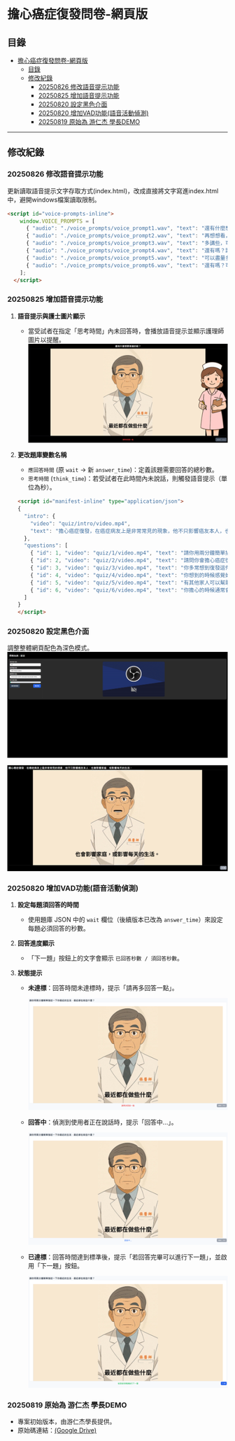 # 擔心癌症復發問卷-網頁版

## 目錄

- [擔心癌症復發問卷-網頁版](#擔心癌症復發問卷-網頁版)
  - [目錄](#目錄)
  - [修改紀錄](#修改紀錄)
    - [20250826 修改語音提示功能](#20250826-修改語音提示功能)
    - [20250825 增加語音提示功能](#20250825-增加語音提示功能)
    - [20250820 設定黑色介面](#20250820-設定黑色介面)
    - [20250820 增加VAD功能(語音活動偵測)](#20250820-增加vad功能語音活動偵測)
    - [20250819 原始為 游仁杰 學長DEMO](#20250819-原始為-游仁杰-學長demo)

-----

## 修改紀錄

### 20250826 修改語音提示功能

更新讀取語音提示文字存取方式(index.html)，改成直接將文字寫進index.html中，避開windows檔案讀取限制。

```html
<script id="voice-prompts-inline">
    window.VOICE_PROMPTS = [
      { "audio": "./voice_prompts/voice_prompt1.wav", "text": "還有什麼想要表達的呢？" },
      { "audio": "./voice_prompts/voice_prompt2.wav", "text": "再想想看，可以多說一點。" },
      { "audio": "./voice_prompts/voice_prompt3.wav", "text": "多講些，可以讓張醫師更了解你喔！" },
      { "audio": "./voice_prompts/voice_prompt4.wav", "text": "還有嗎？請多談一些你的感受。" },
      { "audio": "./voice_prompts/voice_prompt5.wav", "text": "可以盡量多表達一些當時的情況喔！" },
      { "audio": "./voice_prompts/voice_prompt6.wav", "text": "還有嗎？可以多講一些你的想法。" }
    ];
  </script>

```

### 20250825 增加語音提示功能

1. **語音提示與護士圖片顯示**

      - 當受試者在指定「思考時間」內未回答時，會播放語音提示並顯示護理師圖片以提醒。
![image](https://github.com/HankLiu5110/audio_form-web_version/blob/master/image/add_voice_prompt_function.png)

2. **更改題庫變數名稱**

      - `應回答時間` (原 `wait` -\> 新 `answer_time`)：定義該題需要回答的總秒數。
      - `思考時間` (`think_time`)：若受試者在此時間內未說話，則觸發語音提示（單位為秒）。

    <!-- end list -->

    ```html
    <script id="manifest-inline" type="application/json">
    {
      "intro": {
        "video": "quiz/intro/video.mp4",
        "text": "擔心癌症復發，在癌症病友上是非常常見的現象，他不只影響癌友本人，也會影響家庭，或影響每天的生活。"
      },
      "questions": [
        { "id": 1, "video": "quiz/1/video.mp4", "text": "請你用兩分鐘簡單描述一下你最近的生活，最近都在做些什麼？", "answer_time": 5 ,"think_time": 10},
        { "id": 2, "video": "quiz/2/video.mp4", "text": "請問你會擔心癌症復發嗎？一分不會、十分非常嚴重，你覺得你有幾分？", "answer_time": 5 ,"think_time": 10},
        { "id": 3, "video": "quiz/3/video.mp4", "text": "你多常想到復發這件事？", "answer_time": 5 ,"think_time": 10},
        { "id": 4, "video": "quiz/4/video.mp4", "text": "你想到的時候感覺如何？想到時會影響日常生活嗎？生活中有哪些狀況會讓你擔心？", "answer_time": 5 ,"think_time": 10},
        { "id": 5, "video": "quiz/5/video.mp4", "text": "有其他家人可以幫助你嗎？有其他人可以幫助你嗎？醫療團隊可以如何幫助你呢？你希望醫療團隊可以提供哪些幫忙？", "answer_time": 5 ,"think_time": 10},
        { "id": 6, "video": "quiz/6/video.mp4", "text": "你擔心的時候通常會如何處理？通常怎麼做對你有幫助，或哪些是沒有幫助？", "answer_time": 5 ,"think_time": 10}
      ]
    }
    </script>
    ```

### 20250820 設定黑色介面

調整整體網頁配色為深色模式。
![image](https://github.com/HankLiu5110/audio_form-web_version/blob/master/image/change-to-dark-mode_setting_page.png)

![image](https://github.com/HankLiu5110/audio_form-web_version/blob/master/image/change-to-dark-mode_question_page.png)

### 20250820 增加VAD功能(語音活動偵測)

1. **設定每題須回答的時間**

      - 使用題庫 JSON 中的 `wait` 欄位（後續版本已改為 `answer_time`）來設定每題必須回答的秒數。

2. **回答進度顯示**

      - 「下一題」按鈕上的文字會顯示 `已回答秒數 / 須回答秒數`。

3. **狀態提示**

      - **未達標**：回答時間未達標時，提示「請再多回答一點」。

        ![image](https://github.com/HankLiu5110/audio_form-web_version/blob/master/image/%E8%AB%8B%E5%86%8D%E5%9B%9E%E7%AD%94%E4%B8%80%E9%BB%9E.png)

      - **回答中**：偵測到使用者正在說話時，提示「回答中...」。

        ![image](https://github.com/HankLiu5110/audio_form-web_version/blob/master/image/%E5%9B%9E%E7%AD%94%E4%B8%AD.png)

      - **已達標**：回答時間達到標準後，提示「若回答完畢可以進行下一題」，並啟用「下一題」按鈕。

        ![image](https://github.com/HankLiu5110/audio_form-web_version/blob/master/image/%E8%8B%A5%E5%9B%9E%E7%AD%94%E5%AE%8C%E7%95%A2%E5%8F%AF%E4%BB%A5%E9%80%B2%E8%A1%8C%E4%B8%8B%E4%B8%80%E9%A1%8C.png)

### 20250819 原始為 游仁杰 學長DEMO

- 專案初始版本，由游仁杰學長提供。
- 原始碼連結：[(Google Drive)](https://drive.google.com/file/d/1Vf-h6VXhsC2G-Ob-N52I24AiJyYoxLzG/view?usp=drivesdk)
